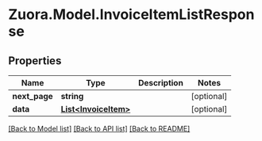 
# Zuora.Model.InvoiceItemListResponse

## Properties

Name | Type | Description | Notes
------------ | ------------- | ------------- | -------------
**next_page** | **string** |  | [optional] 
**data** | [**List&lt;InvoiceItem&gt;**](InvoiceItem.md) |  | [optional] 

[[Back to Model list]](../README.md#documentation-for-models)
[[Back to API list]](../README.md#documentation-for-api-endpoints)
[[Back to README]](../README.md)

